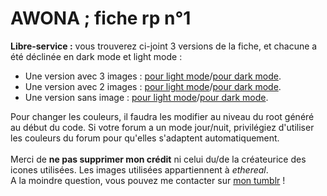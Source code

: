 # AWONA ; fiche rp n°1
<b>Libre-service :</b> vous trouverez ci-joint 3 versions de la fiche, et chacune a été déclinée en dark mode et light mode : 
<ul><li>Une version avec 3 images : <a href="https://github.com/Awonaa/fiches-rp/blob/main/fiche%20rp%201/RP1_light_3-images.html">pour light mode</a>/<a href="https://github.com/Awonaa/fiches-rp/blob/main/fiche%20rp%201/RP1_dark_3-images.html">pour dark mode</a>.</li>
<li>Une version avec 2 images : <a href="https://github.com/Awonaa/fiches-rp/blob/main/fiche%20rp%201/RP1_light_2-images.html">pour light mode</a>/<a href="https://github.com/Awonaa/fiches-rp/blob/main/fiche%20rp%201/RP1_dark_2-images.html">pour dark mode</a>.</li>
<li>Une version sans image : <a href="https://github.com/Awonaa/fiches-rp/blob/main/fiche%20rp%201/RP1_light_sans-image.html">pour light mode</a>/<a href="https://github.com/Awonaa/fiches-rp/blob/main/fiche%20rp%201/RP1_dark_sans-image.html">pour dark mode</a>.</li></ul>

Pour changer les couleurs, il faudra les modifier au niveau du root généré au début du code. Si votre forum a un mode jour/nuit, privilégiez d'utiliser les couleurs du forum pour qu'elles s'adaptent automatiquement. 
<br><br>Merci de <b>ne pas supprimer mon crédit</b> ni celui du/de la créateurice des icones utilisées. Les images utilisées appartiennent à <i>ethereal</i>.
<br>A la moindre question, vous pouvez me contacter sur <a href="https://awonaa.tumblr.com/">mon tumblr</a> !
